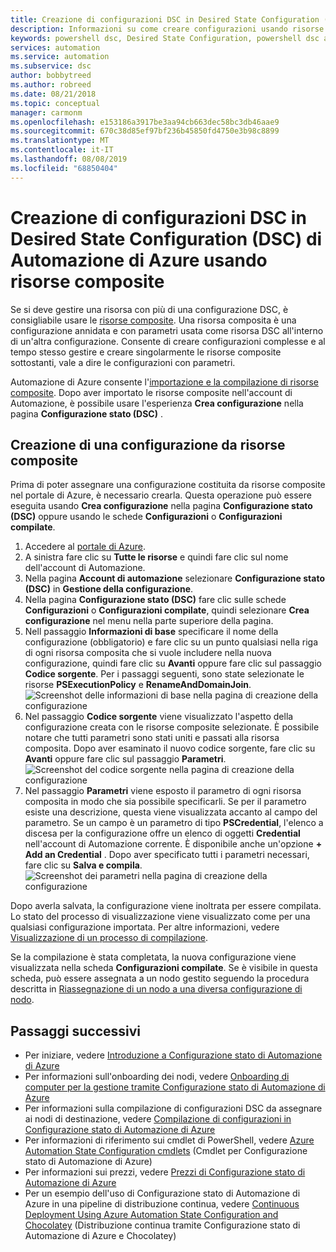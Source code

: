 ```yaml
---
title: Creazione di configurazioni DSC in Desired State Configuration (DSC) di Automazione di Azure usando risorse composite
description: Informazioni su come creare configurazioni usando risorse composite in Desired State Configuration (DSC) di Automazione di Azure
keywords: powershell dsc, Desired State Configuration, powershell dsc azure
services: automation
ms.service: automation
ms.subservice: dsc
author: bobbytreed
ms.author: robreed
ms.date: 08/21/2018
ms.topic: conceptual
manager: carmonm
ms.openlocfilehash: e153186a3917be3aa94cb663dec58bc3db46aae9
ms.sourcegitcommit: 670c38d85ef97bf236b45850fd4750e3b98c8899
ms.translationtype: MT
ms.contentlocale: it-IT
ms.lasthandoff: 08/08/2019
ms.locfileid: "68850404"
---
```

# <a name="composing-dsc-configurations-in-azure-automation-state-configuration-dsc-using-composite-resources"></a>Creazione di configurazioni DSC in Desired State Configuration (DSC) di Automazione di Azure usando risorse composite

Se si deve gestire una risorsa con più di una configurazione DSC, è consigliabile usare le [risorse composite](/powershell/dsc/authoringresourcecomposite). Una risorsa composita è una configurazione annidata e con parametri usata come risorsa DSC all'interno di un'altra configurazione. Consente di creare configurazioni complesse e al tempo stesso gestire e creare singolarmente le risorse composite sottostanti, vale a dire le configurazioni con parametri.

Automazione di Azure consente l'[importazione e la compilazione di risorse composite](automation-dsc-compile.md#compiling-configurations-in-azure-automation-that-contain-composite-resources).
Dopo aver importato le risorse composite nell'account di Automazione, è possibile usare l'esperienza **Crea configurazione** nella pagina **Configurazione stato (DSC)** .

## <a name="composing-a-configuration-from-composite-resources"></a>Creazione di una configurazione da risorse composite

Prima di poter assegnare una configurazione costituita da risorse composite nel portale di Azure, è necessario crearla. Questa operazione può essere eseguita usando **Crea configurazione** nella pagina **Configurazione stato (DSC)** oppure usando le schede **Configurazioni** o **Configurazioni compilate**.

1. Accedere al [portale di Azure](https://portal.azure.com).
1. A sinistra fare clic su **Tutte le risorse** e quindi fare clic sul nome dell'account di Automazione.
1. Nella pagina **Account di automazione** selezionare **Configurazione stato (DSC)** in **Gestione della configurazione**.
1. Nella pagina **Configurazione stato (DSC)** fare clic sulle schede **Configurazioni** o **Configurazioni compilate**, quindi selezionare **Crea configurazione** nel menu nella parte superiore della pagina.
1. Nell passaggio **Informazioni di base** specificare il nome della configurazione (obbligatorio) e fare clic su un punto qualsiasi nella riga di ogni risorsa composita che si vuole includere nella nuova configurazione, quindi fare clic su **Avanti** oppure fare clic sul passaggio **Codice sorgente**. Per i passaggi seguenti, sono state selezionate le risorse **PSExecutionPolicy** e **RenameAndDomainJoin**.
   ![Screenshot delle informazioni di base nella pagina di creazione della configurazione](./media/compose-configurationwithcompositeresources/compose-configuration-basics.png)
1. Nel passaggio **Codice sorgente** viene visualizzato l'aspetto della configurazione creata con le risorse composite selezionate. È possibile notare che tutti parametri sono stati uniti e passati alla risorsa composita. Dopo aver esaminato il nuovo codice sorgente, fare clic su **Avanti** oppure fare clic sul passaggio **Parametri**.
   ![Screenshot del codice sorgente nella pagina di creazione della configurazione](./media/compose-configurationwithcompositeresources/compose-configuration-sourcecode.png)
1. Nel passaggio **Parametri** viene esposto il parametro di ogni risorsa composita in modo che sia possibile specificarli. Se per il parametro esiste una descrizione, questa viene visualizzata accanto al campo del parametro. Se un campo è un parametro di tipo **PSCredential**, l'elenco a discesa per la configurazione offre un elenco di oggetti **Credential** nell'account di Automazione corrente. È disponibile anche un'opzione **+ Add an Credential** . Dopo aver specificato tutti i parametri necessari, fare clic su **Salva e compila**.
   ![Screenshot dei parametri nella pagina di creazione della configurazione](./media/compose-configurationwithcompositeresources/compose-configuration-parameters.png)

Dopo averla salvata, la configurazione viene inoltrata per essere compilata. Lo stato del processo di visualizzazione viene visualizzato come per una qualsiasi configurazione importata. Per altre informazioni, vedere [Visualizzazione di un processo di compilazione](automation-dsc-getting-started.md#viewing-a-compilation-job).

Se la compilazione è stata completata, la nuova configurazione viene visualizzata nella scheda **Configurazioni compilate**. Se è visibile in questa scheda, può essere assegnata a un nodo gestito seguendo la procedura descritta in [Riassegnazione di un nodo a una diversa configurazione di nodo](automation-dsc-getting-started.md#reassigning-a-node-to-a-different-node-configuration).

## <a name="next-steps"></a>Passaggi successivi

- Per iniziare, vedere [Introduzione a Configurazione stato di Automazione di Azure](automation-dsc-getting-started.md)
- Per informazioni sull'onboarding dei nodi, vedere [Onboarding di computer per la gestione tramite Configurazione stato di Automazione di Azure](automation-dsc-onboarding.md)
- Per informazioni sulla compilazione di configurazioni DSC da assegnare ai nodi di destinazione, vedere [Compilazione di configurazioni in Configurazione stato di Automazione di Azure](automation-dsc-compile.md)
- Per informazioni di riferimento sui cmdlet di PowerShell, vedere [Azure Automation State Configuration cmdlets](/powershell/module/azurerm.automation/#automation) (Cmdlet per Configurazione stato di Automazione di Azure)
- Per informazioni sui prezzi, vedere [Prezzi di Configurazione stato di Automazione di Azure](https://azure.microsoft.com/pricing/details/automation/)
- Per un esempio dell'uso di Configurazione stato di Automazione di Azure in una pipeline di distribuzione continua, vedere [Continuous Deployment Using Azure Automation State Configuration and Chocolatey](automation-dsc-cd-chocolatey.md) (Distribuzione continua tramite Configurazione stato di Automazione di Azure e Chocolatey)
